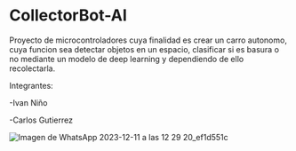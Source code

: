 # CollectorBot-AI
Proyecto de microcontroladores cuya finalidad es crear un carro autonomo, cuya funcion sea detectar objetos en un espacio, clasificar si es basura o no mediante un modelo de deep learning  y dependiendo de ello recolectarla. 


Integrantes:

-Ivan Niño


-Carlos Gutierrez 


![Imagen de WhatsApp 2023-12-11 a las 12 29 20_ef1d551c](https://github.com/Carlos0328/CollectorBot-AI/assets/79590871/631f85ef-0714-4396-8573-9d3691884e37)
